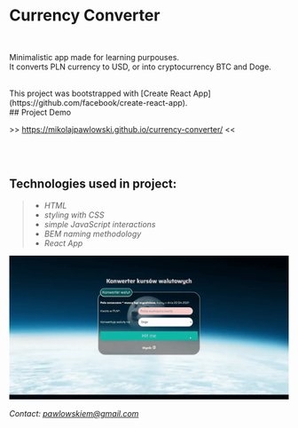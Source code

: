 # Currency Converter

<br>

Minimalistic app made for learning purpouses.<br>
It converts PLN currency to USD, or into cryptocurrency BTC and Doge.

<br>
This project was bootstrapped with [Create React App](https://github.com/facebook/create-react-app).
<br>
## Project Demo

\>> https://mikolajpawlowski.github.io/currency-converter/ <<

<br>
<br>

## Technologies used in project:

>- *HTML*
>- *styling with CSS*
>- *simple JavaScript interactions*
>- *BEM naming methodology*
>- *React App*

![Gif Sample](https://github.com/MikolajPawlowski/currency-converter/blob/main/images/converter-gif.gif?raw=true "Gif Sample")

<em>Contact: <pawlowskiem@gmail.com>
  </em>
